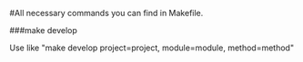 #All necessary commands you can find in Makefile.

###make develop

Use like "make develop project=project, module=module, method=method"